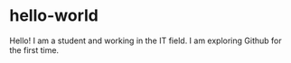 # hello-world

Hello! I am a student and working in the IT field. I am exploring Github for the first time.
